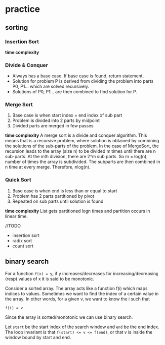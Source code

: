 # practice

## sorting

### Insertion Sort

**time complexity**

### Divide & Conquer
- Always has a base case. If base case is found, return statement.
- Solution for problem P is derived from dividing the problem into parts P0, P1... which are solved recursively.
- Solutions of P0, P1... are then combined to find solution for P.

### Merge Sort
1. Base case is when start index = end index of sub part
2. Problem is divided into 2 parts by midpoint
3. Divided parts are merged in few passes

**time complexity**
A merge sort is a divide and conquer algorithm. This means that is a recursive problem, where solution is obtained by combining the solutions of the sub-parts of the problem. In the case of MergeSort, the recursion leads to the array (size n) to be divided m times until there are n sub-parts. At the mth division, there are 2^m sub parts. So m = log(n), number of times the array is subdivided. The subparts are then combined  in n time  at every merge. Therefore, nlog(n).

### Quick Sort
1. Base case is when end is less than or equal to start
2. Problem has 2 parts partitioned by pivot
3. Repeated on sub parts until solution is found

**time complexity**
List gets partitioned logn times and partition occurs in linear time.

//TODO
- insertion sort
- radix sort
- count sort

## binary search
For a function `f(x) = y`, if y increases/decreases for increasing/decreasing (resp) values of x it is said to be monotonic.

Consider a sorted array. The array acts like a function f(i) which maps indices to values. Sometimes we want to find the index of a certain value in the array. In other words, for a given v, we want to know the i such that 

`f(i) = v`

Since the array is sorted/monotonic we can use binary search.

Let `start` be the start index of the search window and `end` be the end index. The loop invariant is that `f(start) <= v <= f(end)`, or that v is inside the window bound by start and end.
